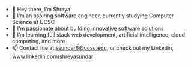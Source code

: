- 👋 Hey there, I’m Shreya!
- 👀 I’m an aspiring software engineer, currently studying Computer Science at UCSC
- 🌺 I'm passionate about building innovative software solutions
- 🌱 I’m learning full stack web development, artificial intelligence, cloud computing, and more
- 📫 Contact me at ssundar6@ucsc.edu, or check out my Linkedin, www.linkedin.com/shreyasundar

<!---
shreyasun/shreyasun is a ✨ special ✨ repository because its `README.md` (this file) appears on your GitHub profile.
You can click the Preview link to take a look at your changes.
--->

